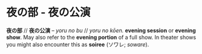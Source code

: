 # 夜の部 - 夜の公演

**夜の部** // **夜の公演** – _yoru no bu_ // _yoru no kōen._ **evening session** or **evening show**. May also refer to the **evening portion** of a full show. In theater shows you might also encounter this as **soiree** (ソワレ; _soware_).
